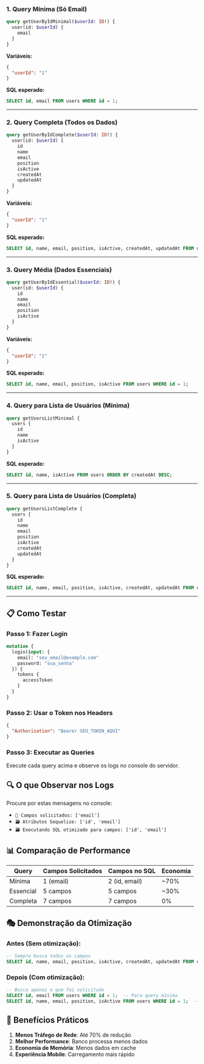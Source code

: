
### 1. **Query Mínima (Só Email)**
```graphql
query getUserByIdMinimal($userId: ID!) {
  user(id: $userId) {
    email
  }
}
```

**Variáveis:**
```json
{
  "userId": "1"
}
```

**SQL esperado:**
```sql
SELECT id, email FROM users WHERE id = 1;
```

---

### 2. **Query Completa (Todos os Dados)**
```graphql
query getUserByIdComplete($userId: ID!) {
  user(id: $userId) {
    id
    name
    email
    position
    isActive
    createdAt
    updatedAt
  }
}
```

**Variáveis:**
```json
{
  "userId": "1"
}
```

**SQL esperado:**
```sql
SELECT id, name, email, position, isActive, createdAt, updatedAt FROM users WHERE id = 1;
```

---

### 3. **Query Média (Dados Essenciais)**
```graphql
query getUserByIdEssential($userId: ID!) {
  user(id: $userId) {
    id
    name
    email
    position
    isActive
  }
}
```

**Variáveis:**
```json
{
  "userId": "1"
}
```

**SQL esperado:**
```sql
SELECT id, name, email, position, isActive FROM users WHERE id = 1;
```

---

### 4. **Query para Lista de Usuários (Mínima)**
```graphql
query getUsersListMinimal {
  users {
    id
    name
    isActive
  }
}
```

**SQL esperado:**
```sql
SELECT id, name, isActive FROM users ORDER BY createdAt DESC;
```

---

### 5. **Query para Lista de Usuários (Completa)**
```graphql
query getUsersListComplete {
  users {
    id
    name
    email
    position
    isActive
    createdAt
    updatedAt
  }
}
```

**SQL esperado:**
```sql
SELECT id, name, email, position, isActive, createdAt, updatedAt FROM users ORDER BY createdAt DESC;
```

---

## 📋 Como Testar

### Passo 1: Fazer Login
```graphql
mutation {
  login(input: {
    email: "seu_email@example.com"
    password: "sua_senha"
  }) {
    tokens {
      accessToken
    }
  }
}
```

### Passo 2: Usar o Token nos Headers
```json
{
  "Authorization": "Bearer SEU_TOKEN_AQUI"
}
```

### Passo 3: Executar as Queries
Execute cada query acima e observe os logs no console do servidor.

## 🔍 O que Observar nos Logs

Procure por estas mensagens no console:
- `🎯 Campos solicitados: ['email']`
- `🗃️ Atributos Sequelize: ['id', 'email']`
- `🗃️ Executando SQL otimizado para campos: ['id', 'email']`

## 📊 Comparação de Performance

| Query | Campos Solicitados | Campos no SQL | Economia |
|-------|-------------------|---------------|----------|
| Mínima | 1 (email) | 2 (id, email) | ~70% |
| Essencial | 5 campos | 5 campos | ~30% |
| Completa | 7 campos | 7 campos | 0% |

## 🎭 Demonstração da Otimização

### Antes (Sem otimização):
```sql
-- Sempre busca todos os campos
SELECT id, name, email, position, isActive, createdAt, updatedAt FROM users WHERE id = 1;
```

### Depois (Com otimização):
```sql
-- Busca apenas o que foi solicitado
SELECT id, email FROM users WHERE id = 1;  -- Para query mínima
SELECT id, name, email, position, isActive FROM users WHERE id = 1;  -- Para query essencial
```

## 🚀 Benefícios Práticos

1. **Menos Tráfego de Rede**: Até 70% de redução
2. **Melhor Performance**: Banco processa menos dados
3. **Economia de Memória**: Menos dados em cache
4. **Experiência Mobile**: Carregamento mais rápido
